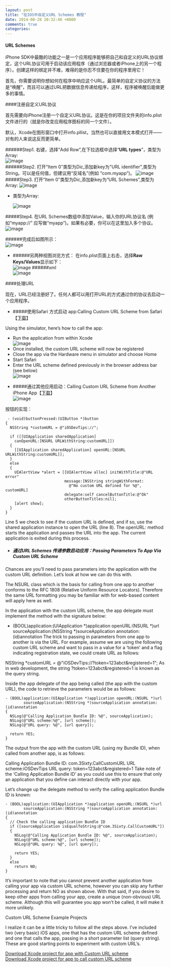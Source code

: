 ```yaml
---
layout: post
title: "在IOS中自定义URL Schemes 教程"
date: 2014-08-28 20:32:48 +0800
comments: true
categories: 
---
```

#### URL Schemes
iPhone SDK中最酷的功能之一是一个应用程序能够把自己和自定义的URL协议绑定，这个URL协议可用于启动该应用程序（通过浏览器或者iPhone上的另一个程序）。创建这样的绑定并不难，难得的是你忍不住要在你的程序里用它！

首先，你需要说明你想如何在程序中响应这个URL。最简单的自定义协议的方法是“唤醒”，而且可以通过URL把数据信息传递给程序，这样，程序被唤醒后能做更多的事情。

####注册自定义URL协议

首先需要向iPhone注册一个自定义URL协议。这是在你的项目文件夹的info.plist文件进行的（就是你改变应用程序图标的同一个文件）。

默认，Xcode在图形窗口中打开info.pllist，当然也可以直接用文本模式打开——对有的人来说这反而更简单。

######Step1. 右键，选择“Add Row”,在下拉选框中选择“**URL types**”，类型为Array:  
![image](../images/urlScheme2.gif)  
######Step2. 打开“Item 0″类型为Dic,添加新key为"URL identifier",类型为String。可以是任何值，但建议用“反域名”(例如 “com.myapp”)。
![image](../images/urlScheme2a.gif)  
#####Step3. 打开“Item 0″类型为Dic,添加新key为“URL Schemes”,类型为Array:
![image](../images/urlScheme2b.gif)  

* 类型为Array:  

	![image](../images/urlScheme2c.gif)

#####Step4. 在URL Schemes数组中添加Value，输入你的URL协议名 (例如“myapp://” 应写做“myapp”)。如果有必要，你可以在这里加入多个协议。
![image](../images/urlScheme2d.gif)  

######完成后如图所示：  
![image](../images/urlScheme2e.gif)  
	
* ######另两种视图浏览方式：
在info.plist页面上右击，选择**Raw Keys/Values**显示如下：  
![image](../images/urlScheme2f.png)
######xml  
![image](../images/urlScheme2g.gif)

####处理URL

现在，URL已经注册好了。任何人都可以用打开URL的方式通过你的协议去启动一个应用程序。

* #####使用Safari 方式启动 app:Calling Custom URL Scheme from Safari【[下载](http://iosdevelopertips.com/downloads/#customURLScheme)】

Using the simulator, here’s how to call the app:

- Run the application from within Xcode  
![image](../images/urlScheme4a.png)  
- Once installed, the custom URL scheme will now be registered
- Close the app via the Hardware menu in simulator and choose Home
- Start Safari
- Enter the URL scheme defined previously in the browser address bar (see below)  
![image](../images/urlScheme32.png)  

* #####通过其他应用启动：Calling Custom URL Scheme from Another iPhone App【[下载](http://iosdevelopertips.com/downloads/#customURLScheme)】  
![image](../images/urlScheme4b.png)  

按钮的实现：

	 - (void)buttonPressed:(UIButton *)button
	{
	  NSString *customURL = @"iOSDevTips://";
	 
	  if ([[UIApplication sharedApplication] 
	    canOpenURL:[NSURL URLWithString:customURL]])
	  {
	    [[UIApplication sharedApplication] openURL:[NSURL URLWithString:customURL]];
	  }
	  else
	  {
	    UIAlertView *alert = [[UIAlertView alloc] initWithTitle:@"URL error"
	                          message:[NSString stringWithFormat:
	                            @"No custom URL defined for %@", customURL]
	                          delegate:self cancelButtonTitle:@"Ok" 
	                          otherButtonTitles:nil];
	    [alert show];
	  }    
	}
Line 5 we check to see if the custom URL is defined, and if so, use the shared application instance to open the URL (line 8). The openURL: method starts the application and passes the URL into the app. The current application is exited during this process.  

* ##### 通过URL Schemes 传递参数启动应用：Passing Parameters To App Via Custom URL Scheme
Chances are you’ll need to pass parameters into the application with the custom URL definition. Let’s look at how we can do this with.

The NSURL class which is the basis for calling from one app to another conforms to the RFC 1808 (Relative Uniform Resource Locators). Therefore the same URL formatting you may be familiar with for web-based content will apply here as well.

In the application with the custom URL scheme, the app delegate must implement the method with the signature below:

- (BOOL)application:(UIApplication *)application 
  openURL:(NSURL *)url 
  sourceApplication:(NSString *)sourceApplication 
  annotation:(id)annotation
The trick to passing in parameters from one app to another is via the URL. For example, assume we are using the following custom URL scheme and want to pass in a value for a ‘token’ and a flag indicating registration state, we could create URL as follows:

NSString *customURL = @"iOSDevTips://?token=123abct&registered=1";
As in web development, the string ?token=123abct&registered=1 is known as the query string.

Inside the app delegate of the app being called (the app with the custom URL), the code to retrieve the parameters would be as follows:

	- (BOOL)application:(UIApplication *)application openURL:(NSURL *)url
	        sourceApplication:(NSString *)sourceApplication annotation:(id)annotation
	{
	  NSLog(@"Calling Application Bundle ID: %@", sourceApplication);
	  NSLog(@"URL scheme:%@", [url scheme]);
	  NSLog(@"URL query: %@", [url query]);
	 
	  return YES;
	}
The output from the app with the custom URL (using my Bundle ID), when called from another app, is as follows:

Calling Application Bundle ID: com.3Sixty.CallCustomURL
URL scheme:iOSDevTips
URL query: token=123abct&registered=1
Take note of the ‘Calling Application Bundle ID’ as you could use this to ensure that only an application that you define can interact directly with your app.

Let’s change up the delegate method to verify the calling application Bundle ID is known:

	- (BOOL)application:(UIApplication *)application openURL:(NSURL *)url
	        sourceApplication:(NSString *)sourceApplication annotation:(id)annotation
	{
	  // Check the calling application Bundle ID
	  if ([sourceApplication isEqualToString:@"com.3Sixty.CallCustomURL"])
	  {
	    NSLog(@"Calling Application Bundle ID: %@", sourceApplication);
	    NSLog(@"URL scheme:%@", [url scheme]);
	    NSLog(@"URL query: %@", [url query]);
	 
	    return YES;
	  }
	  else
	    return NO;
	}
It’s important to note that you cannot prevent another application from calling your app via custom URL scheme, however you can skip any further processing and return NO as shown above. With that said, if you desire to keep other apps from calling your app, create a unique (non-obvious) URL scheme. Although this will guarantee you app won’t be called, it will make it more unlikely.

Custom URL Scheme Example Projects

I realize it can be a little tricky to follow all the steps above. I’ve included two (very basic) iOS apps, one that has the custom URL scheme defined and one that calls the app, passing in a short parameter list (query string). These are good starting points to experiment with custom URL’s.

[Download Xcode project for app with Custom URL scheme](http://iosdevelopertips.com/downloads/#customURLScheme)  
[Download Xcode project for app to call custom URL scheme](http://iosdevelopertips.com/downloads/#customURLScheme)